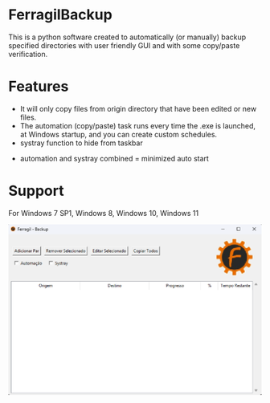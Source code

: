 # FerragilBackup

This is a python software created to automatically (or manually) backup specified directories with user friendly GUI and with some copy/paste verification.


# Features
- It will only copy files from origin directory that have been edited or new files.
- The automation (copy/paste) task runs every time the .exe is launched, at Windows startup, and you can create custom schedules.
- systray function to hide from taskbar 
 * automation and systray combined = minimized auto start


# Support
For Windows 7 SP1, Windows 8, Windows 10, Windows 11


![GUI](./GUI.png)
